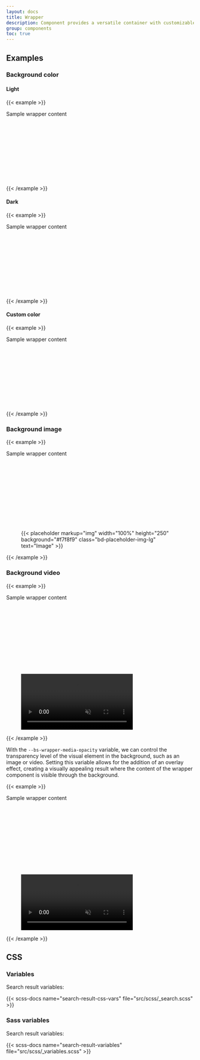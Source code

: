 ```yaml
---
layout: docs
title: Wrapper
description: Component provides a versatile container with customizable backgrounds, including colors, images, and videos.
group: components
toc: true
---
```


## Examples

### Background color

#### Light
{{< example >}}
<div class="wrapper wrapper-bg-light">
  <div class="d-flex justify-content-center align-items-center" style="height: 200px">Sample wrapper content</div>
</div>
{{< /example >}}

#### Dark
{{< example >}}
<div class="wrapper wrapper-bg-dark">
  <div class="d-flex justify-content-center align-items-center" style="height: 200px">Sample wrapper content</div>
</div>
{{< /example >}}

#### Custom color
{{< example >}}
<div class="wrapper" style="--bs-wrapper-bg-color: #f47c00; --bs-wrapper-color: #fff;">
  <div class="d-flex justify-content-center align-items-center" style="height: 200px">Sample wrapper content</div>
</div>
{{< /example >}}

### Background image
{{< example >}}
<div class="wrapper">
  <div class="d-flex justify-content-center align-items-center" style="height: 200px">Sample wrapper content</div>

  <div class="wrapper-bg-media">
    <figure>
      {{< placeholder markup="img" width="100%" height="250" background="#f7f8f9" class="bd-placeholder-img-lg" text="Image" >}}
    </figure>
  </div>
</div>
{{< /example >}}

### Background video
{{< example >}}
<div class="wrapper" style="--bs-wrapper-color: #fff;">
  <div class="d-flex justify-content-center align-items-center" style="height: 200px">Sample wrapper content</div>

  <div class="wrapper-bg-media">
    <figure>
      <video autoplay muted playsinline loop>
        <source src="assets/media/sample-video.mp4" type="video/mp4">
        <source src="assets/media/sample-video.ogg" type="video/ogg">
      </video>
    </figure>
  </div>
</div>
{{< /example >}}

With the `--bs-wrapper-media-opacity` variable, we can control the transparency level of the visual element in the background, such as an image or video. Setting this variable allows for the addition of an overlay effect, creating a visually appealing result where the content of the wrapper component is visible through the background.

{{< example >}}
<div class="wrapper" style="--bs-wrapper-bg-color: #f47c00; --bs-wrapper-color: #fff; --bs-wrapper-media-opacity: 0.2">
  <div class="d-flex justify-content-center align-items-center" style="height: 200px">Sample wrapper content</div>

  <div class="wrapper-bg-media">
    <figure>
      <video autoplay muted playsinline loop>
        <source src="assets/media/sample-video.mp4" type="video/mp4">
        <source src="assets/media/sample-video.ogg" type="video/ogg">
      </video>
    </figure>
  </div>
</div>
{{< /example >}}

## CSS

### Variables

Search result variables:

{{< scss-docs name="search-result-css-vars" file="src/scss/_search.scss" >}}

### Sass variables

Search result variables:

{{< scss-docs name="search-result-variables" file="src/scss/_variables.scss" >}}
